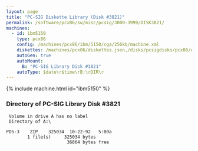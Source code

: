 ```yaml
---
layout: page
title: "PC-SIG Diskette Library (Disk #3821)"
permalink: /software/pcx86/sw/misc/pcsig/3000-3999/DISK3821/
machines:
  - id: ibm5150
    type: pcx86
    config: /machines/pcx86/ibm/5150/cga/256kb/machine.xml
    diskettes: /machines/pcx86/diskettes.json,/disks/pcsigdisks/pcx86/diskettes.json
    autoGen: true
    autoMount:
      B: "PC-SIG Library Disk #3821"
    autoType: $date\r$time\rB:\rDIR\r
---
```


{% include machine.html id="ibm5150" %}

### Directory of PC-SIG Library Disk #3821

     Volume in drive A has no label
     Directory of A:\

    PD5-3    ZIP    325034  10-22-92   5:00a
            1 file(s)     325034 bytes
                           36864 bytes free

